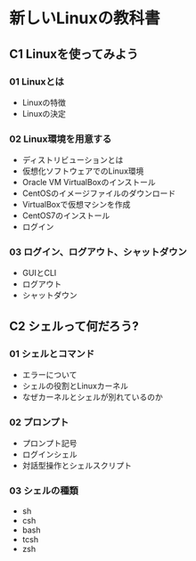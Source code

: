 # 新しいLinuxの教科書

## C1 Linuxを使ってみよう

### 01 Linuxとは

- Linuxの特徴
- Linuxの決定

### 02 Linux環境を用意する

- ディストリビューションとは
- 仮想化ソフトウェアでのLinux環境
- Oracle VM VirtualBoxのインストール
- CentOSのイメージファイルのダウンロード
- VirtualBoxで仮想マシンを作成
- CentOS7のインストール
- ログイン

### 03 ログイン、ログアウト、シャットダウン

- GUIとCLI
- ログアウト
- シャットダウン

## C2 シェルって何だろう?

### 01 シェルとコマンド

- エラーについて
- シェルの役割とLinuxカーネル
- なぜカーネルとシェルが別れているのか

### 02 プロンプト

- プロンプト記号
- ログインシェル
- 対話型操作とシェルスクリプト

### 03 シェルの種類

- sh
- csh
- bash
- tcsh
- zsh

